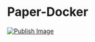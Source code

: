 # Paper-Docker
[![Publish Image](https://github.com/thedutchruben/Paper-Docker/actions/workflows/publishImage.yaml/badge.svg)](https://github.com/thedutchruben/Paper-Docker/actions/workflows/publishImage.yaml)
